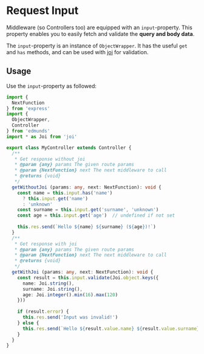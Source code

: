 # Request Input

Middleware (so Controllers too) are equipped with an
`input`-property. This property enables you to easily fetch and
validate the **query and body data**.

The `input`-property is an instance of `ObjectWrapper`. It has the
useful `get` and `has` methods, and can be used with
[joi](https://github.com/hapijs/joi) for validation.


## Usage

Use the `input`-property as followed:

```typescript
import {
  NextFunction
} from 'express'
import {
  ObjectWrapper,
  Controller
} from 'edmunds'
import * as Joi from 'joi'

export class MyController extends Controller {
  /**
   * Get response without joi
   * @param {any} params The given route params
   * @param {NextFunction} next The next middleware to call
   * @returns {void}
   */
  getWithoutJoi (params: any, next: NextFunction): void {
    const name = this.input.has('name')
      ? this.input.get('name')
      : 'unknown'
    const surname = this.input.get('surname', 'unknown')
    const age = this.input.get('age')  // undefined if not set
    
    this.res.send(`Hello ${name} ${surname} (${age})!`)
  }
  /**
   * Get response with joi
   * @param {any} params The given route params
   * @param {NextFunction} next The next middleware to call
   * @returns {void}
   */
  getWithJoi (params: any, next: NextFunction): void {
    const result = this.input.validate(Joi.object.keys({
      name: Joi.string(),
      surname: Joi.string(),
      age: Joi.integer().min(16).max(120)
    }))
    
    if (result.error) {
      this.res.send('Input was invalid!')
    } else {
      this.res.send(`Hello ${result.value.name} ${result.value.surname} (${result.value.age})!`)
    }
  }
}
```
